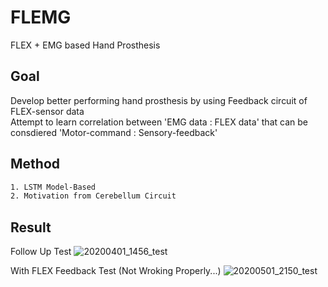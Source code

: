 # FLEMG
FLEX + EMG based Hand Prosthesis

## Goal
Develop better performing hand prosthesis by using Feedback circuit of FLEX-sensor data    
Attempt to learn correlation between 'EMG data : FLEX data' that can be consdiered 'Motor-command : Sensory-feedback'


## Method
```bash
1. LSTM Model-Based
2. Motivation from Cerebellum Circuit
```

## Result

Follow Up Test 
![20200401_1456_test](https://user-images.githubusercontent.com/20160685/90386051-f4947700-e0be-11ea-9609-14d452473d40.png)

With FLEX Feedback Test (Not Wroking Properly...)
![20200501_2150_test](https://user-images.githubusercontent.com/20160685/90386402-7be1ea80-e0bf-11ea-89eb-4f00d7528208.png)

